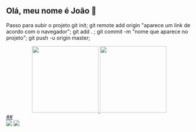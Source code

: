 ## Olá, meu nome é João 🙂

  Passo para subir o projeto
git init;
git remote add origin "aparece um link de acordo com o navegador";
git add . ;
git commit -m "nome que aparece no projeto";
git push -u origin master;

<div align="center">
<a href="https://github.com/Joao-Bernardino">
<img height="180em" src="https://github-readme-stats.vercel.app/api?username=Joao-Bernardino&show_icons=true&theme=tokyonight&include_all_commits=true&count_private=true"/>
<img height="180em" src="https://github-readme-stats.vercel.app/api/top-langs/?username=Tyrulan&layout=compact&langs_count=7&theme=tokyonight"/>
</div>
##

<div>
<a href="https://instagram.com/joao_vitor451" target="_blank"><img src="https://img.shields.io/badge/Instagram-E4405F?style=for-the-badge&logo=instagram&logoColor=white" target="_blank"></a>
<a href = "joao_bernadino@hotmail.com"><img src="https://img.shields.io/badge/Gmail-D14836?style=for-the-badge&logo=gmail&logoColor=white" target="_blank"></a>




</div>
